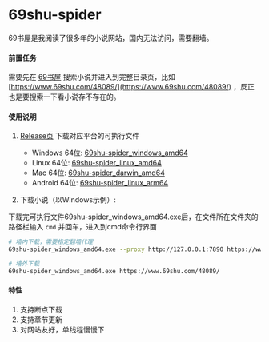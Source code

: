 # 69shu-spider

69书屋是我阅读了很多年的小说网站，国内无法访问，需要翻墙。

#### 前置任务

需要先在 [69书屋](https://www.69shu.com/) 搜索小说并进入到完整目录页，比如 [https://www.69shu.com/48089/](https://www.69shu.com/48089/) ，反正也是要搜索一下看小说存不存在的。

#### 使用说明

1. [Release页](https://github.com/cooolr/69shu-spider/releases/tag/v1.1) 下载对应平台的可执行文件
    - Windows 64位: [69shu-spider_windows_amd64](https://github.com/cooolr/69shu-spider/releases/download/v1.1/69shu-spider_windows_amd64.exe)
    - Linux 64位: [69shu-spider_linux_amd64](https://github.com/cooolr/69shu-spider/releases/download/v1.1/69shu-spider_linux_amd64)
    - Mac 64位: [69shu-spider_darwin_amd64](https://github.com/cooolr/69shu-spider/releases/download/v1.1/69shu-spider_darwin_amd64)
    - Android 64位: [69shu-spider_linux_arm64](https://github.com/cooolr/69shu-spider/releases/download/v1.1/69shu-spider_linux_arm64)

2. 下载小说（以Windows示例）:

下载完可执行文件69shu-spider_windows_amd64.exe后，在文件所在文件夹的路径栏输入 `cmd` 并回车，进入到cmd命令行界面

``` bash
# 墙内下载，需要指定翻墙代理
69shu-spider_windows_amd64.exe --proxy http://127.0.0.1:7890 https://www.69shu.com/48089/

# 墙外下载
69shu-spider_windows_amd64.exe https://www.69shu.com/48089/
```
#### 特性

1. 支持断点下载
2. 支持章节更新
3. 对网站友好，单线程慢慢下


